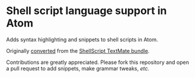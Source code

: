 # Shell script language support in Atom
Adds syntax highlighting and snippets to shell scripts in Atom.

Originally [converted](http://atom.io/docs/latest/converting-a-text-mate-bundle)
from the [ShellScript TextMate bundle](https://github.com/textmate/shellscript.tmbundle).

Contributions are greatly appreciated. Please fork this repository and open a
pull request to add snippets, make grammar tweaks, *etc.*

